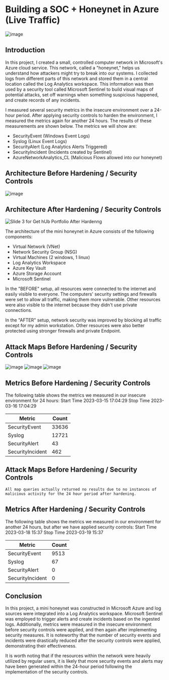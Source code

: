 # Building a SOC + Honeynet in Azure (Live Traffic)
![image](https://github.com/user-attachments/assets/d4c3abc2-e269-45da-a1c8-b410180cd6b1)


## Introduction

In this project, I created a small, controlled computer network in Microsoft's Azure cloud service. This network, called a "honeynet," helps us understand how attackers might try to break into our systems.
I collected logs from different parts of this network and stored them in a central location called the Log Analytics workspace. This information was then used by a security tool called Microsoft Sentinel to build visual maps of potential attacks, set off warnings when something suspicious happened, and create records of any incidents.

I measured several security metrics in the insecure environment over a 24-hour period. After applying security controls to harden the environment, I measured the metrics again for another 24 hours. The results of these measurements are shown below. 
The metrics we will show are:

- SecurityEvent (Windows Event Logs)
- Syslog (Linux Event Logs)
- SecurityAlert (Log Analytics Alerts Triggered)
- SecurityIncident (Incidents created by Sentinel)
- AzureNetworkAnalytics_CL (Malicious Flows allowed into our honeynet)

## Architecture Before Hardening / Security Controls
![image](https://github.com/user-attachments/assets/6b5aa61d-1597-4924-aa1a-0c51610d9884)


## Architecture After Hardening / Security Controls
![Slide 3 for Get hUb Portfolio  After Hardenng](https://github.com/user-attachments/assets/7a0fde40-9e6a-4d0c-8ea8-68f7102ef5fd)


The architecture of the mini honeynet in Azure consists of the following components:

- Virtual Network (VNet)
- Network Security Group (NSG)
- Virtual Machines (2 windows, 1 linux)
- Log Analytics Workspace
- Azure Key Vault
- Azure Storage Account
- Microsoft Sentinel

In the "BEFORE" setup, all resources were connected to the internet and easily visible to everyone. The computers' security settings and firewalls were set to allow all traffic, making them more vulnerable. Other resources were also visible to the internet because they didn't use private connections.

In the "AFTER" setup, network security was improved by blocking all traffic except for my admin workstation. Other resources were also better protected using stronger firewalls and private Endpoint.

## Attack Maps Before Hardening / Security Controls
![image](https://github.com/user-attachments/assets/86ca3519-6c4c-4d0e-a8e8-93d617883a76)
![image](https://github.com/user-attachments/assets/2858cd2c-1955-4862-b2e9-2581814909c4)
![image](https://github.com/user-attachments/assets/6748da3d-7ef9-4ced-8e75-f701a2610e68)



## Metrics Before Hardening / Security Controls

The following table shows the metrics we measured in our insecure environment for 24 hours:
Start Time 2023-03-15 17:04:29
Stop Time 2023-03-16 17:04:29

| Metric                   | Count
| ------------------------ | -----
| SecurityEvent            | 33636
| Syslog                   | 12721
| SecurityAlert            | 43
| SecurityIncident         | 462

## Attack Maps Before Hardening / Security Controls

```All map queries actually returned no results due to no instances of malicious activity for the 24 hour period after hardening.```

## Metrics After Hardening / Security Controls

The following table shows the metrics we measured in our environment for another 24 hours, but after we have applied security controls:
Start Time 2023-03-18 15:37
Stop Time	2023-03-19 15:37

| Metric                   | Count
| ------------------------ | -----
| SecurityEvent            | 9513
| Syslog                   | 67
| SecurityAlert            | 0
| SecurityIncident         | 0

## Conclusion

In this project, a mini honeynet was constructed in Microsoft Azure and log sources were integrated into a Log Analytics workspace. Microsoft Sentinel was employed to trigger alerts and create incidents based on the ingested logs. Additionally, metrics were measured in the insecure environment before security controls were applied, and then again after implementing security measures. It is noteworthy that the number of security events and incidents were drastically reduced after the security controls were applied, demonstrating their effectiveness.

It is worth noting that if the resources within the network were heavily utilized by regular users, it is likely that more security events and alerts may have been generated within the 24-hour period following the implementation of the security controls.
